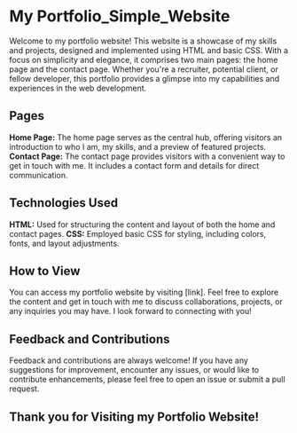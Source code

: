 # My Portfolio_Simple_Website
Welcome to my portfolio website! This website is a showcase of my skills and projects, designed and implemented using HTML and basic CSS. With a focus on simplicity and elegance, it comprises two main pages: the home page and the contact page. Whether you're a recruiter, potential client, or fellow developer, this portfolio provides a glimpse into my capabilities and experiences in the  web development.

## Pages
**Home Page:** The home page serves as the central hub, offering visitors an introduction to who I am, my skills, and a preview of featured projects.
**Contact Page:** The contact page provides visitors with a convenient way to get in touch with me. It includes a contact form and details for direct communication.

## Technologies Used
**HTML:** Used for structuring the content and layout of both the home and contact pages.
**CSS:** Employed basic CSS for styling, including colors, fonts, and layout adjustments.

## How to View
You can access my portfolio website by visiting [link]. Feel free to explore the content and get in touch with me to discuss collaborations, projects, or any inquiries you may have. I look forward to connecting with you!

## Feedback and Contributions
Feedback and contributions are always welcome! If you have any suggestions for improvement, encounter any issues, or would like to contribute enhancements, please feel free to open an issue or submit a pull request.

## Thank you for Visiting my Portfolio Website!






